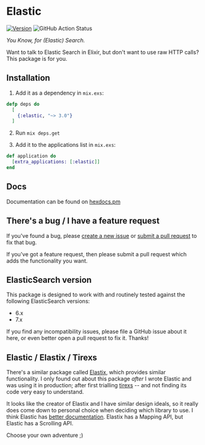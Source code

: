 # Elastic

[![Version](https://img.shields.io/hexpm/v/elastic.svg)](https://hex.pm/packages/elastic)
![GitHub Action Status](https://github.com/radar/elastic/workflows/Elixir%20CI/badge.svg)

_You Know, for (Elastic) Search._

Want to talk to Elastic Search in Elixir, but don't want to use raw HTTP calls? This package is for you.

## Installation

1. Add it as a dependency in `mix.exs`:

```elixir
defp deps do
  [
    {:elastic, "~> 3.0"}
  ]
```

2. Run `mix deps.get`

3. Add it to the applications list in `mix.exs`:

```elixir
def application do
  [extra_applications: [:elastic]]
end
```

## Docs

Documentation can be found on [hexdocs.pm](https://hexdocs.pm/elastic/Elastic.html)

## There's a bug / I have a feature request

If you've found a bug, please [create a new issue](https://github.com/radar/elastic/issues/new) or [submit a pull request](https://github.com/radar/elastic/compare) to fix that bug.

If you've got a feature request, then please submit a pull request which adds the functionality you want.

## ElasticSearch version

This package is designed to work with and routinely tested against the following ElasticSearch versions:

- 6.x
- 7.x

If you find any incompatibility issues, please file a GitHub issue about it here, or even better open a pull request to fix it. Thanks!

## Elastic / Elastix / Tirexs

There's a similar package called [Elastix](https://github.com/werbitzky/elastix), which provides similar functionality. I only found out about this package _after_ I wrote Elastic and was using it in production; after first trialling [tirexs](https://github.com/Zatvobor/tirexs) -- and not finding its code very easy to understand.

It looks like the creator of Elastix and I have similar design ideals, so it really does come down to personal choice when deciding which library to use. I think Elastic has [better documentation](https://hexdocs.pm/elastic/). Elastix has a Mapping API, but Elastic has a Scrolling API.

Choose your own adventure ;)
